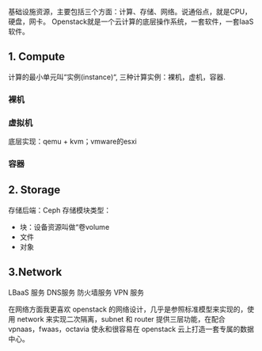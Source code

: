 基础设施资源，主要包括三个方面：计算、存储、网络。说通俗点，就是CPU，硬盘，网卡。
Openstack就是一个云计算的底层操作系统，一套软件，一套IaaS软件。
## 1. Compute
计算的最小单元叫“实例(instance)“, 三种计算实例：裸机，虚机，容器.
### 裸机
### 虚拟机
底层实现：qemu + kvm；vmware的esxi
### 容器
## 2. Storage
存储后端：Ceph
存储模块类型：
* 块：设备资源叫做“卷volume
* 文件
* 对象
## 3.Network
LBaaS 服务
DNS服务
防火墙服务
VPN 服务

在网络方面我更喜欢 openstack 的网络设计，几乎是参照标准模型来实现的，使用 network 来实现二次隔离，subnet 和 router 提供三层功能，在配合 vpnaas，fwaas，octavia 使永和很容易在 openstack 云上打造一套专属的数据中心。